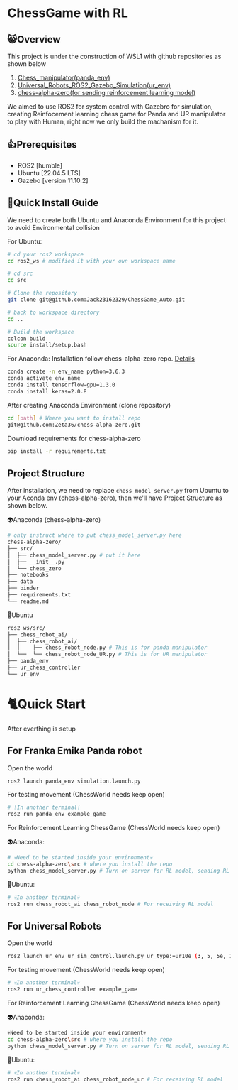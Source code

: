 # ChessGame with RL

## 😸Overview
This project is under the construction of WSL1 with github repositories as shown below
  1. [Chess_manipulator(panda_env)](https://github.com/ZeinBarhoum/chess_manipulator.git)
  2. [Universal_Robots_ROS2_Gazebo_Simulation(ur_env)](https://github.com/UniversalRobots/Universal_Robots_ROS2_Gazebo_Simulation.git)
  3. [chess-alpha-zero(for sending reinforcement learning model)](https://github.com/Zeta36/chess-alpha-zero.git)

We aimed to use ROS2 for system control with Gazebro for simulation, creating Reinfocement learning chess game for Panda and UR manipulator to play with Human, right now we only build the machanism for it.




## 👍Prerequisites
- ROS2 [humble]
- Ubuntu [22.04.5 LTS]
- Gazebo [version 11.10.2]


## 🚀Quick Install Guide
We need to create both Ubuntu and Anaconda Environment for this project to avoid Environmental collision 

For Ubuntu:
```bash
# cd your ros2 workspace
cd ros2_ws # modified it with your own workspace name

# cd src
cd src

# Clone the repository
git clone git@github.com:Jack23162329/ChessGame_Auto.git

# back to workspace directory
cd ..

# Build the workspace
colcon build
source install/setup.bash
```
For Anaconda:
Installation follow chess-alpha-zero repo. 
[Details](https://github.com/Zeta36/chess-alpha-zero.git)
```bash
conda create -n env_name python=3.6.3
conda activate env_name
conda install tensorflow-gpu=1.3.0
conda install keras=2.0.8
```
After creating Anaconda Environment (clone repository)
```bash
cd [path] # Where you want to install repo
git@github.com:Zeta36/chess-alpha-zero.git
```
Download requirements for chess-alpha-zero
```bash
pip install -r requirements.txt
```


## Project Structure
After installation, we need to replace `chess_model_server.py` from Ubuntu to your Aconda env (chess-alpha-zero), then we'll have Project Structure as shown below.

👽Anaconda (chess-alpha-zero)
```bash
# only instruct where to put chess_model_server.py here
chess-alpha-zero/
├── src/
│  ├── chess_model_server.py # put it here
│  ├── __init__.py
│  └── chess_zero
├── notebooks
├── data
├── binder
├── requirements.txt
└── readme.md
```
👾Ubuntu
```bash
ros2_ws/src/
├── chess_robot_ai/
│  ├── chess_robot_ai/
│  │    ├── chess_robot_node.py # This is for panda manipulator
│  └──  └── chess_robot_node_UR.py # This is for UR manipulator
├── panda_env
├── ur_chess_controller
└── ur_env
```

# 🐈Quick Start
After everthing is setup
## For Franka Emika Panda robot
Open the world
```bash
ros2 launch panda_env simulation.launch.py
```
For testing movement (ChessWorld needs keep open)
```bash
# !In another terminal!
ros2 run panda_env example_game
```
For Reinforcement Learning ChessGame (ChessWorld needs keep open)

👽Anaconda:
```bash
# 💀Need to be started inside your environment💀
cd chess-alpha-zero\src # where you install the repo
python chess_model_server.py # Turn on server for RL model, sending RL model
```
👾Ubuntu:
```bash
# 💀In another terminal💀
ros2 run chess_robot_ai chess_robot_node # For receiving RL model
```

## For Universal Robots
Open the world
```bash
ros2 launch ur_env ur_sim_control.launch.py ur_type:=ur10e (3, 5, 5e, 10, 10e, etc…)

```
For testing movement (ChessWorld needs keep open)
```bash
# 💀In another terminal💀
ros2 run ur_chess_controller example_game
```
For Reinforcement Learning ChessGame (ChessWorld needs keep open)

👽Anaconda:
```bash
💀Need to be started inside your environment💀
cd chess-alpha-zero\src # where you install the repo
python chess_model_server.py # Turn on server for RL model, sending RL model
```
👾Ubuntu:
```bash
# 💀In another terminal💀
ros2 run chess_robot_ai chess_robot_node_ur # For receiving RL model
```



